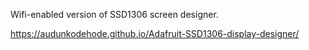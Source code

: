 Wifi-enabled version of SSD1306 screen designer.

https://audunkodehode.github.io/Adafruit-SSD1306-display-designer/
